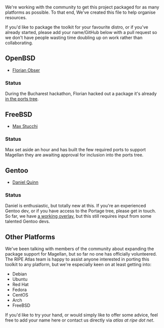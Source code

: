 We're working with the community to get this project packaged for as many
platforms as possible.  To that end, We've created this file to help organise
resources.

If you'd like to package the toolkit for your favourite distro, or if you've
already started, please add your name/GitHub below with a pull request so we
don't have people wasting time doubling up on work rather than collaborating.


## OpenBSD

* [Florian Obser](https://github.com/fobser)

### Status

During the Bucharest hackathon, Florian hacked out a package it's already
[in the ports tree](http://cvsweb.openbsd.org/cgi-bin/cvsweb/ports/net/py-ripe.atlas.tools/).


## FreeBSD

* [Max Stucchi](https://github.com/stucchimax)

### Status

Max set aside an hour and has built the few required ports to support Magellan
they are awaiting approval for inclusion into the ports tree.


## Gentoo

* [Daniel Quinn](https://github.com/danielquinn)

### Status

Daniel is enthusiastic, but totally new at this.  If you're an experienced
Gentoo dev, or if you have access to the Portage tree, please get in touch.
So far, we have [a working overlay](https://github.com/danielquinn/ripe-atlas-overlay),
but this still requires input from some talented Gentoo devs.


## Other Platforms

We've been talking with members of the community about expanding the package
support for Magellan, but so far no one has officially volunteered. The RIPE
Atlas team is happy to assist anyone interested in porting this toolkit to any
platform, but we're especially keen on at least getting into:

* Debian
* Ubuntu
* Red Hat
* Fedora
* CentOS
* Arch
* FreeBSD

If you'd like to try your hand, or would simply like to offer some advice, feel
free to add your name here or contact us directly via *atlas at ripe dot net*.

